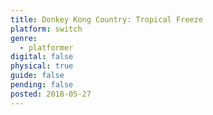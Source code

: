 ```yaml
---
title: Donkey Kong Country: Tropical Freeze
platform: switch
genre:
  - platformer
digital: false
physical: true
guide: false
pending: false
posted: 2018-05-27
---
```

